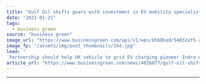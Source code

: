 ```yaml
---
title: "Gulf Oil shifts gears with investment in EV mobility specialist Indra"
date: "2021-01-21"
tags: 
  - business green
source: "business green"
image_url: "https://www.businessgreen.com/api/v1/wps/b568bad/54032af5-a436-4a77-87a3-8fab953d6dff/7/OVO-Smart-Charger-185x114.jpg"
image_fp: "/assets/img/post_thumbnails/164.jpg"
lead: "
 Partnership should help UK vehicle to grid EV charging pioneer Indra expand its business in overseas markets ..."
article_url: "https://www.businessgreen.com/news/4026077/gulf-oil-shifts-gears-investment-ev-mobility-specialist-indra"
---
```


---
